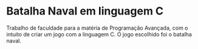 # Batalha Naval em linguagem C
 Trabalho de faculdade para a matéria de Programação Avançada, com o intuito de criar um jogo com a linguagem C. O jogo escolhido foi o batalha naval.
